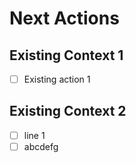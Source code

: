 # Next Actions

## Existing Context 1

- [ ] Existing action 1

## Existing Context 2

- [ ] line 1 [](asdfasdf)
- [ ] abcdefg
[](ASDFASDF)
